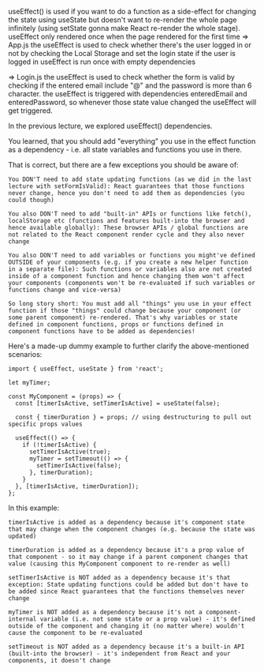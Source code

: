 useEffect() is used if you want to do a function as a side-effect for changing the state using useState but doesn't want to re-render the whole page infinitely (using setState gonna make React re-render the whole stage). useEffect only rendered once when the page rendered for the first time
=> App.js
the useEffect is used to check whether there's the user logged in or not by checking the Local Storage and set the login state if the user is logged in
useEffect is run once with empty dependencies

=> Login.js
the useEffect is used to check whether the form is valid by checking if the entered email include "@" and the password is more than 6 character.
the useEffect is triggered with dependencies enteredEmail and enteredPassword, so whenever those state value changed the useEffect will get triggered.

In the previous lecture, we explored useEffect() dependencies.

You learned, that you should add "everything" you use in the effect function as a dependency - i.e. all state variables and functions you use in there.

That is correct, but there are a few exceptions you should be aware of:

    You DON'T need to add state updating functions (as we did in the last lecture with setFormIsValid): React guarantees that those functions never change, hence you don't need to add them as dependencies (you could though)

    You also DON'T need to add "built-in" APIs or functions like fetch(), localStorage etc (functions and features built-into the browser and hence available globally): These browser APIs / global functions are not related to the React component render cycle and they also never change

    You also DON'T need to add variables or functions you might've defined OUTSIDE of your components (e.g. if you create a new helper function in a separate file): Such functions or variables also are not created inside of a component function and hence changing them won't affect your components (components won't be re-evaluated if such variables or functions change and vice-versa)

    So long story short: You must add all "things" you use in your effect function if those "things" could change because your component (or some parent component) re-rendered. That's why variables or state defined in component functions, props or functions defined in component functions have to be added as dependencies!

Here's a made-up dummy example to further clarify the above-mentioned scenarios:

    import { useEffect, useState } from 'react';
     
    let myTimer;
     
    const MyComponent = (props) => {
      const [timerIsActive, setTimerIsActive] = useState(false);
     
      const { timerDuration } = props; // using destructuring to pull out specific props values
     
      useEffect(() => {
        if (!timerIsActive) {
          setTimerIsActive(true);
          myTimer = setTimeout(() => {
            setTimerIsActive(false);
          }, timerDuration);
        }
      }, [timerIsActive, timerDuration]);
    };

In this example:

    timerIsActive is added as a dependency because it's component state that may change when the component changes (e.g. because the state was updated)

    timerDuration is added as a dependency because it's a prop value of that component - so it may change if a parent component changes that value (causing this MyComponent component to re-render as well)

    setTimerIsActive is NOT added as a dependency because it's that exception: State updating functions could be added but don't have to be added since React guarantees that the functions themselves never change

    myTimer is NOT added as a dependency because it's not a component-internal variable (i.e. not some state or a prop value) - it's defined outside of the component and changing it (no matter where) wouldn't cause the component to be re-evaluated

    setTimeout is NOT added as a dependency because it's a built-in API (built-into the browser) - it's independent from React and your components, it doesn't change
